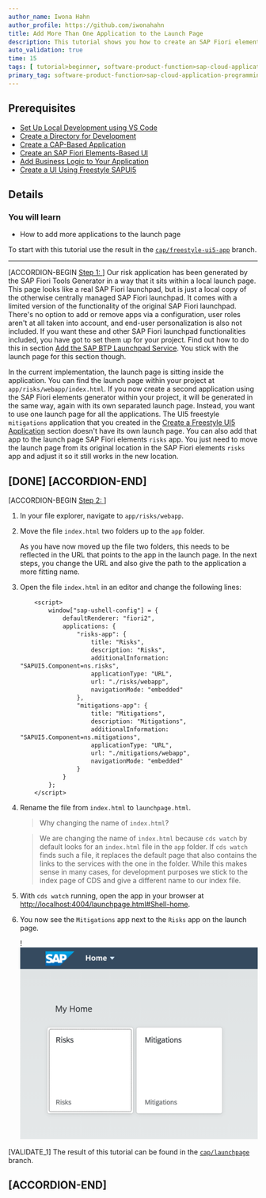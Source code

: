 ```yaml
---
author_name: Iwona Hahn
author_profile: https://github.com/iwonahahn
title: Add More Than One Application to the Launch Page
description: This tutorial shows you how to create an SAP Fiori elements app on top of your previously created CAP service.
auto_validation: true
time: 15
tags: [ tutorial>beginner, software-product-function>sap-cloud-application-programming-model, topic>node-js, products>sap-business-technology-platform, products>sap-fiori-tools, products>sapui5]
primary_tag: software-product-function>sap-cloud-application-programming-model
---
```


## Prerequisites
 - [Set Up Local Development using VS Code](btp-app-set-up-local-development)
 - [Create a Directory for Development](btp-app-create-directory)
 - [Create a CAP-Based Application](btp-app-create-cap-application)
 - [Create an SAP Fiori Elements-Based UI](btp-app-create-ui-fiori-elements)
 - [Add Business Logic to Your Application](btp-app-cap-business-logic)
 - [Create a UI Using Freestyle SAPUI5](btp-app-create-ui-freestyle-sapui5)

## Details
### You will learn
 - How to add more applications to the launch page



To start with this tutorial use the result in the [`cap/freestyle-ui5-app`](https://github.com/SAP-samples/cloud-cap-risk-management/tree/cap/freestyle-ui5-app) branch.

---

[ACCORDION-BEGIN [Step 1: ](Introduction)]
Our risk application has been generated by the SAP Fiori Tools Generator in a way that it sits within a local launch page. This page looks like a real SAP Fiori launchpad, but is just a local copy of the otherwise centrally managed SAP Fiori launchpad. It comes with a limited version of the functionality of the original SAP Fiori launchpad. There's no option to add or remove apps via a configuration, user roles aren't at all taken into account, and end-user personalization is also not included. If you want these and other SAP Fiori launchpad functionalities included, you have got to set them up for your project. Find out how to do this in section [Add the SAP BTP Launchpad Service](btp-app-prepare-btp). You stick with the launch page for this section though.

In the current implementation, the launch page is sitting inside the application. You can find the launch page within your project at `app/risks/webapp/index.html`. If you now create a second application using the SAP Fiori elements generator within your project, it will be generated in the same way, again with its own separated launch page. Instead, you want to use one launch page for all the applications. The UI5 freestyle `mitigations` application that you created in the [Create a Freestyle UI5 Application](btp-app-create-ui-freestyle-sapui5) section doesn't have its own launch page. You can also add that app to the launch page SAP Fiori elements `risks` app. You just need to move the launch page from its original location in the SAP Fiori elements `risks` app and adjust it so it still works in the new location.

[DONE]
[ACCORDION-END]
---
[ACCORDION-BEGIN [Step 2: ](Implementation)]
1. In your file explorer, navigate to `app/risks/webapp`.

2. Move the file `index.html` two folders up to the `app` folder.

    As you have now moved up the file two folders, this needs to be reflected in the URL that points to the app in the launch page. In the next steps, you change the URL and also give the path to the application a more fitting name.

3. Open the file `index.html` in an editor and change the following lines:

    ```JavaScript[5,10,12-19]
        <script>
            window["sap-ushell-config"] = {
                defaultRenderer: "fiori2",
                applications: {
                    "risks-app": {
                        title: "Risks",
                        description: "Risks",
                        additionalInformation: "SAPUI5.Component=ns.risks",
                        applicationType: "URL",
                        url: "./risks/webapp",
                        navigationMode: "embedded"
                    },
                    "mitigations-app": {
                        title: "Mitigations",
                        description: "Mitigations",
                        additionalInformation: "SAPUI5.Component=ns.mitigations",
                        applicationType: "URL",
                        url: "./mitigations/webapp",
                        navigationMode: "embedded"
                    }
                }
            };
        </script>
    ```

4. Rename the file from `index.html` to `launchpage.html`.

    > Why changing the name of `index.html`?

    > We are changing the name of `index.html` because `cds watch` by default looks for an `index.html` file in the `app` folder. If `cds watch` finds such a file, it replaces the default page that also contains the links to the services with the one in the folder. While this makes sense in many cases, for development purposes we stick to the index page of CDS and give a different name to our index file.


5. With `cds watch` running, open the app in your browser at <http://localhost:4004/launchpage.html#Shell-home>.

6. You now see the `Mitigations` app next to the `Risks` app on the launch page.

    !![Launch Page](launchpage2apps.png)

[VALIDATE_1]
The result of this tutorial can be found in the [`cap/launchpage`](https://github.com/SAP-samples/cloud-cap-risk-management/tree/cap/launchpage) branch.


[ACCORDION-END]
---
